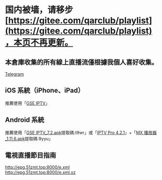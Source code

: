 # 国内被墙，请移步[https://gitee.com/qarclub/playlist](https://gitee.com/qarclub/playlist)，本页不再更新。
## 本倉庫收集的所有線上直播流僅根據我個人喜好收集。
[Telegram](http://t.me/CN_HING)
## iOS 系統（iPhone、iPad） 
推薦使用「[GSE IPTV](https://apps.apple.com/hk/app/gse-smart-iptv/id1028734023)」
## Android 系統
推薦使用「[GSE IPTV_7.2.apk](https://pan.baidu.com/s/1duNGoHn06EbBAqCW31_6Zg)提取碼:t9wr」或「[IPTV Pro 4.2.1](https://github.com/GX-HING/Temp/raw/master/APPS/IPTV%20Pro_4.2.1.apk)」+「[MX 播放器_1.11.6.apk](https://pan.baidu.com/s/1Ujrk8m3WNWc18lfWV28zsg)提取碼:9yyu」  

## 電視直播節目指南
http://epg.51zmt.top:8000/e.xml  
http://epg.51zmt.top:8000/e.xml.xz  

